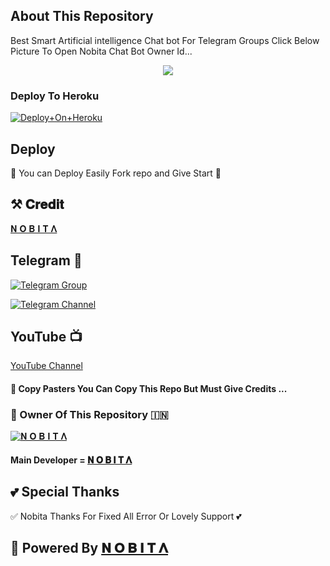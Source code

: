 ## About This Repository 
Best Smart Artificial intelligence Chat bot For Telegram Groups 
Click Below Picture To Open Nobita Chat Bot Owner Id...


<p align="center"><a href="https://t.me/ll_YOURR_NOBITA_ll"><img src="https://graph.org/file/d635f0a8aac8a680790f0-8c0d445fbeac353450.jpg"></a></p>



### Deploy To Heroku

[![Deploy+On+Heroku](https://www.herokucdn.com/deploy/button.svg)](https://dashboard.heroku.com/new?template=https://github.com/abhaysinghchauhan001/NobitaChatBot01)


## Deploy
🌷 You can Deploy Easily Fork repo and Give Start 🌷


## ⚒️ 𝐂𝐫𝐞𝐝𝐢𝐭
[𝚴 𝐎 𝐁 𝚰 𝐓 𝚲](https://t.me/ll_YOURR_NOBITA_ll)

## Telegram 🏪

[![Telegram Group](https://img.shields.io/badge/Telegram-Group-brightgreen)](https://t.me/OG_DEFAULTERS_001)

[![Telegram Channel](https://img.shields.io/badge/Telegram-Channel-brightgreen)](https://t.me/+UgOisqvqWOA1ZmY1)

## YouTube 📺

[YouTube Channel](https://youtube.com/@sukunation?si=XbTVl2w1o2JEU06_)


#### 🥺 Copy Pasters You Can Copy This Repo But Must Give Credits ...

### 🌷 Owner Of This Repository 🇮🇳
[![𝚴 𝐎 𝐁 𝚰 𝐓 𝚲](https://graph.org/file/7a90a440e216d94f0e796-848d393e108187eba0.jpg)](https://t.me/ll_YOURR_NOBITA_ll)


#### Main Developer = [𝚴 𝐎 𝐁 𝚰 𝐓 𝚲](https://t.me/ll_YOURR_NOBITA_ll)

## 💕 Special Thanks

✅ Nobita Thanks For Fixed All Error Or Lovely Support 💕


## 🥀 Powered By [𝚴 𝐎 𝐁 𝚰 𝐓 𝚲](https://t.me/ll_YOURR_NOBITA_ll)
